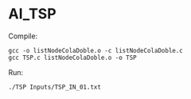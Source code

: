 # AI_TSP

Compile:

    gcc -o listNodeColaDoble.o -c listNodeColaDoble.c
    gcc TSP.c listNodeColaDoble.o -o TSP

Run:
    
    ./TSP Inputs/TSP_IN_01.txt  
